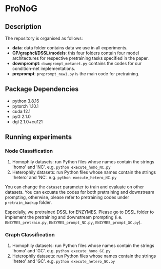 # ProNoG
## Description

The repository is organised as follows:

- **data**: data folder contains data we use in all experiments.
- **GP/graphcl/DSSL/models**: this four folders contain four model architectures for respective pretraining tasks specified in the paper. 
- **downprompt**: `downprompt_metanet.py` contains the codes for our condition-net implementations.
- **preprompt**: `preprompt_new1.py` is the main code for pretraining.
  

## Package Dependencies

- python 3.8.16
- pytorch 1.10.1
- cuda 12.1
- pyG 2.1.0
- dgl 2.1.0+cu121

## Running experiments

### Node Classification
1. Homophily datasets: run Python files whose names contain the strings 'homo' and 'NC'. e.g. `python execute_homo_NC.py`
2. Heterophily datasets: run Python files whose names contain the strings 'hetero' and 'NC'. e.g. `python execute_hetero_NC.py`

You can change the `dataset` parameter to train and evaluate on other datasets. You can excuate the codes for both pretraining and downstream prompting, otherwise, please refer to pretraining codes under `pretrain_backup` folder.

Especially, we pretrained DSSL for ENZYMES. Please go to DSSL folder to implement the pretraining and downstream prompting (i.e. `ENZYMES_pretrain.py`, `ENZYMES_prompt_NC.py`, `ENZYMES_prompt_GC.py`).

### Graph Classification
1. Homophily datasets: run Python files whose names contain the strings 'homo' and 'GC'. e.g. `python execute_homo_GC.py`
2. Heterophily datasets: run Python files whose names contain the strings 'heteo' and 'GC'. e.g. `python execute_hetero_GC.py`
